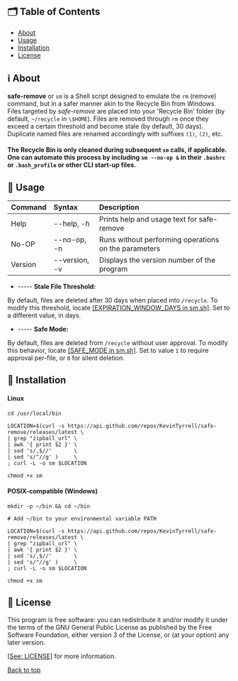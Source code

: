 
## 🗂️ Table of Contents
- [About](#-about)
- [Usage](#-usage)
- [Installation](#-installation)
- [License](#-license)

## ℹ️ About

**safe-remove** or `sm` is a Shell script designed to emulate the `rm` (remove) command, but in a safer manner akin to the Recycle Bin from Windows. Files targeted by *safe-remove* are placed into your 'Recycle Bin' folder (by default, `~/recycle` in `\$HOME`). Files are removed through `rm` once they exceed a certain threshold and become stale (by default, 30 days). Duplicate named files are renamed accordingly with suffixes `(1)`, `(2)`, etc.


#### The Recycle Bin is only cleaned during subsequent `sm` calls, if applicable. One can automate this process by including `sm --no-op &` in their `.bashrc` or `.bash_profile` or other CLI start-up files.

## 📑 Usage
|Command|Syntax|Description|
|:-|:-|:-|
|Help|--help, -h|Prints help and usage text for safe-remove|
|No-OP|--no-op, -n|Runs without performing operations on the parameters|
|Version|--version, -v|Displays the version number of the program|

* ----- **Stale File Threshold:**

By default, files are deleted after 30 days when placed into `/recycle`. To modify this threshold, locate [[EXPIRATION_WINDOW_DAYS in sm.sh]](https://github.com/KevinTyrrell/safe-remove/blob/7af52e503544b2c43981104a16d523cda54fcc8b/sm.sh#L25). Set to a different value, in days.

* ----- **Safe Mode:**

By default, files are deleted from `/recycle` without user approval. To modify this behavior, locate [[SAFE_MODE in sm.sh]](https://github.com/KevinTyrrell/safe-remove/blob/7af52e503544b2c43981104a16d523cda54fcc8b/sm.sh#L27). Set to value `1` to require approval per-file, or `0` for silent deletion.

## 📝 Installation

#### Linux

```shell
cd /usr/local/bin

LOCATION=$(curl -s https://api.github.com/repos/KevinTyrrell/safe-remove/releases/latest \
| grep "zipball_url" \
| awk '{ print $2 }' \
| sed 's/,$//'       \
| sed 's/"//g' )     \
; curl -L -o sm $LOCATION

chmod +x sm
```

#### POSIX-compatible (Windows)

```shell
mkdir -p ~/bin && cd ~/bin

# Add ~/bin to your environmental variable PATH

LOCATION=$(curl -s https://api.github.com/repos/KevinTyrrell/safe-remove/releases/latest \
| grep "zipball_url" \
| awk '{ print $2 }' \
| sed 's/,$//'       \
| sed 's/"//g' )     \
; curl -L -o sm $LOCATION

chmod +x sm
```

## 📃 License

This program is free software: you can redistribute it and/or modify it under the terms of the GNU General Public License as published by the Free Software Foundation, either version 3 of the License, or (at your option) any later version.

[[See: LICENSE]](https://github.com/KevinTyrrell/safe-remove/blob/master/LICENSE) for more information.

[Back to top](#top)
